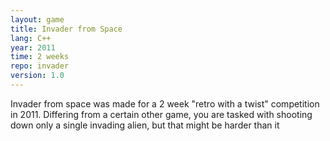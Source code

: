 ```yaml
---
layout: game
title: Invader from Space
lang: C++
year: 2011
time: 2 weeks
repo: invader
version: 1.0
---
```

Invader from space was made for a 2 week "retro with a twist" competition
in 2011. Differing from a certain other game, you are tasked with shooting
down only a single invading alien, but that might be harder than it
